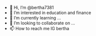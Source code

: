 - 👋 Hi, I’m @bertha7381
- 👀 I’m interested in education and finance
- 🌱 I’m currently learning ...
- 💞️ I’m looking to collaborate on ...
- 📫 How to reach me IG bertha

<!---
bertha7381/bertha7381 is a ✨ special ✨ repository because its `README.md` (this file) appears on your GitHub profile.
You can click the Preview link to take a look at your changes.
--->
